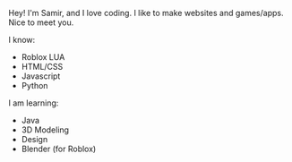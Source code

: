 Hey! I'm Samir, and I love coding. I like to make websites and games/apps. Nice to meet you.

I know:
- Roblox LUA
- HTML/CSS
- Javascript
- Python

I am learning:
- Java
- 3D Modeling
- Design
- Blender (for Roblox)
